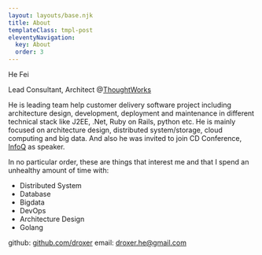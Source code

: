 ```yaml
---
layout: layouts/base.njk
title: About
templateClass: tmpl-post
eleventyNavigation:
  key: About
  order: 3
---
```


He Fei

Lead Consultant, Architect @[ThoughtWorks](http://www.thoughtworks.com/)

He is leading team help customer delivery software project including architecture design, development, deployment and maintenance in different technical stack like J2EE, .Net, Ruby on Rails, python etc. He is mainly focused on architecture design, distributed system/storage, cloud computing and big data. And also he was invited to join CD Conference, [InfoQ](http://www.infoq.com/cn) as speaker.

In no particular order, these are things that interest me and that I spend an unhealthy amount of time with:

* Distributed System
* Database
* Bigdata
* DevOps
* Architecture Design
* Golang

github: [github.com/droxer](https://github.com/droxer)
email: <droxer.he@gmail.com>
